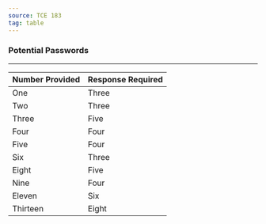 ```yaml
---
source: TCE 183
tag: table
---
```


### Potential Passwords
---
|Number Provided|Response Required|
|--------|--------|
|One|Three|
|Two|Three|
|Three|Five|
|Four|Four|
|Five|Four|
|Six|Three|
|Eight|Five|
|Nine|Four|
|Eleven|Six|
|Thirteen|Eight|
